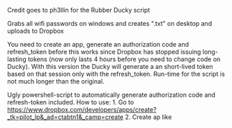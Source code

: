 Credit goes to ph3llin for the Rubber Ducky script

Grabs all wifi passwords on windows and creates "<HOSTNAME>.txt" on desktop and uploads to Dropbox

You need to create an app, generate an authorization code and refresh_token before this works since Dropbox has stopped issuing long-lasting tokens (now only lasts 4 hours before you need to change code on Ducky).
With this version the Ducky will generate a an short-lived token based on that session only with the refresh_token. Run-time for the script is not much longer than the original.

Ugly powershell-script to automatically generate authorization code and refresh-token included.
	How to use:
	1. Go to https://www.dropbox.com/developers/apps/create?_tk=pilot_lp&_ad=ctabtn1&_camp=create
	2. Create ap like
